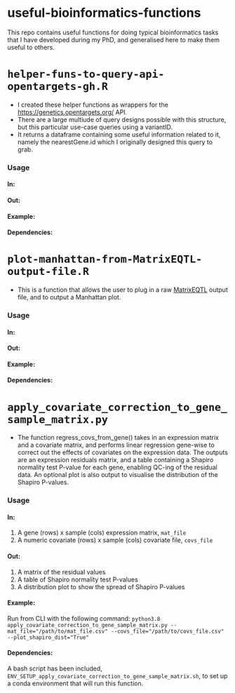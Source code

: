 # useful-bioinformatics-functions  

This repo contains useful functions for doing typical bioinformatics tasks that I have developed during my PhD, and generalised here to make them useful to others.  

# `helper-funs-to-query-api-opentargets-gh.R`  
  * I created these helper functions as wrappers for the https://genetics.opentargets.org/ API. 
  * There are a large multiude of query designs possible with this structure, but this particular use-case queries using a variantID.  
  * It returns a dataframe containing some useful information related to it, namely the nearestGene.id which I originally designed this query to grab.  
### Usage

#### In:  

#### Out:  

#### Example:  

#### Dependencies:  
  
# `plot-manhattan-from-MatrixEQTL-output-file.R`  
  * This is a function that allows the user to plug in a raw [MatrixEQTL](http://www.bios.unc.edu/research/genomic_software/Matrix_eQTL/) output file, and to output a Manhattan plot.  
  
### Usage

#### In:  

#### Out:  

#### Example:  

#### Dependencies:  
  
# `apply_covariate_correction_to_gene_sample_matrix.py`  
  * The function regress_covs_from_gene() takes in an expression matrix and a covariate matrix, and performs linear regression gene-wise to correct out the effects of covariates on the expression data. The outputs are an expression residuals matrix, and a table containing a Shapiro normality test P-value for each gene, enabling QC-ing of the residual data. An optional plot is also output to visualise the distribution of the Shapiro P-values.  

### Usage

#### In:  
1. A gene (rows) x sample (cols) expression matrix, `mat_file`  
2. A numeric covariate (rows) x sample (cols) covariate file, `covs_file`  

#### Out:  
1. A matrix of the residual values  
2. A table of Shapiro normality test P-values  
3. A distribution plot to show the spread of Shapiro P-values  

#### Example:  
Run from CLI with the following command: 
`python3.8 apply_covariate_correction_to_gene_sample_matrix.py --mat_file="/path/to/mat_file.csv" --covs_file="/path/to/covs_file.csv" --plot_shapiro_dist="True"`

#### Dependencies:  
A bash script has been included, `ENV_SETUP_apply_covariate_correction_to_gene_sample_matrix.sh`, to set up a conda environment that will run this function.  


  